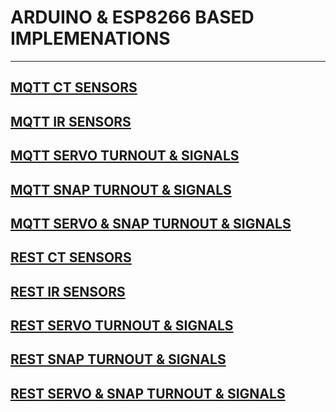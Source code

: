 # ARDUINO & ESP8266 BASED IMPLEMENATIONS 

--- 

## [MQTT CT SENSORS ](mqtt-ct-sensor/README.md)

## [MQTT IR SENSORS ](mqtt-ir-sensor/README.md)

## [MQTT SERVO TURNOUT & SIGNALS ](mqtt-servoturnout-signals/README.md)

## [MQTT SNAP TURNOUT & SIGNALS ](mqtt-snapturnout-signals/README.md)

## [MQTT SERVO & SNAP TURNOUT & SIGNALS ](mqtt-servo-snap-turnout-signals/README.md)

## [REST CT SENSORS ](rest-ct-sensor/README.md)

## [REST IR SENSORS ](rest-ir-sensor/README.md)

## [REST SERVO TURNOUT & SIGNALS ](rest-servoturnout-signals/README.md)

## [REST SNAP TURNOUT & SIGNALS ](rest-snapturnout-signals/README.md)

## [REST SERVO & SNAP TURNOUT & SIGNALS ](rest-servo-snap-turnout-signals/README.md)


